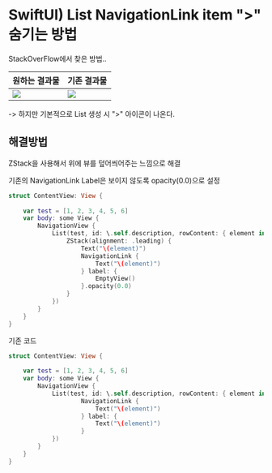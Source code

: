 # SwiftUI) List NavigationLink item ">" 숨기는 방법

StackOverFlow에서 찾은 방법..


| 원하는 결과물 | 기존 결과물 |
| -------- | -------- |
|     ![](https://hackmd.io/_uploads/HJAvr0EI3.)|     ![](https://hackmd.io/_uploads/SJn7rCN8n.png) |


-> 하지만 기본적으로 List 생성 시 ">" 아이콘이 나온다.


    
## 해결방법

ZStack을 사용해서 위에 뷰를 덮어씌어주는 느낌으로 해결
    
기존의 NavigationLink Label은 보이지 않도록 opacity(0.0)으로 설정
    
```swift
struct ContentView: View {
    
    var test = [1, 2, 3, 4, 5, 6]
    var body: some View {
        NavigationView {
            List(test, id: \.self.description, rowContent: { element in
                ZStack(alignment: .leading) {
                    Text("\(element)")
                    NavigationLink {
                        Text("\(element)")
                    } label: {
                        EmptyView()
                    }.opacity(0.0)
                }
            })
        }
    }
}
```

기존 코드
    
```swift
struct ContentView: View {
    
    var test = [1, 2, 3, 4, 5, 6]
    var body: some View {
        NavigationView {
            List(test, id: \.self.description, rowContent: { element in
                    NavigationLink {
                        Text("\(element)")
                    } label: {
                        Text("\(element)")
                    }
            })
        }
    }
}
```